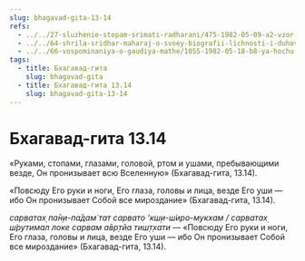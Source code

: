 ```yaml
---
slug: bhagavad-gita-13-14
refs:
  - ../../27-sluzhenie-stopam-srimati-radharani/475-1982-05-09-a2-vzor-krishny-na-vershine-holma-govardhan-vsegda-obrashhen-v-storonu-radharani.md
  - ../../64-shrila-sridhar-maharaj-o-svoey-biografii-lichnosti-i-duhovnom-opyte/980-1982-02-18-b4-v-plenu-vysshego-soznaniya.md
  - ../../66-vospominaniya-o-gaudiya-mathe/1055-1982-05-18-b8-ya-hochu-umeret-v-upryazhi.md
tags:
  - title: Бхагавад-гита
    slug: bhagavad-gita
  - title: Бхагавад-гита 13.14
    slug: bhagavad-gita-13-14
---
```


# Бхагавад-гита 13.14

«Руками, стопами, глазами, головой, ртом и ушами, пребывающими везде, Он пронизывает всю Вселенную» (Бхагавад-гита, 13.14).

«Повсюду Его руки и ноги, Его глаза, головы и лица, везде Его уши — ибо Он пронизывает Собой все мироздание» (Бхагавад-гита, 13.14).

*cарватах̣ па̄н̣и-па̄дам̇ тат сарвато ‘кш̣и-ш́иро-мукхам / сарватах̣ ш́рутимал локе сарвам а̄вр̣тйа тиш̣т̣хати* — «Повсюду Его руки и ноги, Его глаза, головы и лица, везде Его уши — ибо Он пронизывает Собой все мироздание» (Бхагавад-гита, 13.14).


